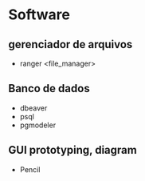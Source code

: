 # Software

## gerenciador de arquivos

* ranger <file_manager>
   
## Banco de dados

* dbeaver
* psql
* pgmodeler

## GUI prototyping, diagram

* Pencil
